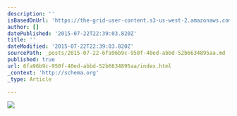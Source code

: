 ```yaml
---
description: ''
isBasedOnUrl: 'https://the-grid-user-content.s3-us-west-2.amazonaws.com/27ffc523-09c3-4aca-8dd9-70189e6e24aa.jpg'
author: []
datePublished: '2015-07-22T22:39:03.820Z'
title: ''
dateModified: '2015-07-22T22:39:03.820Z'
sourcePath: _posts/2015-07-22-6fa96b9c-950f-40ed-abbd-52b6634895aa.md
published: true
url: 6fa96b9c-950f-40ed-abbd-52b6634895aa/index.html
_context: 'http://schema.org'
_type: Article

---
```

![](https://the-grid-user-content.s3-us-west-2.amazonaws.com/27ffc523-09c3-4aca-8dd9-70189e6e24aa.jpg)